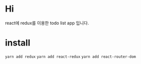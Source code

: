# Hi

react에 redux를 이용한 todo list app 입니다.

# install

`yarn add redux`
`yarn add react-redux`
`yarn add react-router-dom`
